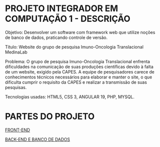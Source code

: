 # PROJETO INTEGRADOR EM COMPUTAÇÃO 1 - DESCRIÇÃO

Objetivo: Desenvolver um software com framework web que utilize noções de banco de dados, praticando controle de versão.

Título: Website do grupo de pesquisa Imuno-Oncologia Translacional MedinaLab

Problema: O grupo de pesquisa Imuno-Oncologia Translacional enfrenta dificuldades na comunicação de suas produções científicas devido à falta de um website, exigido pela CAPES. A equipe de pesquisadores carece de conhecimentos técnicos necessários para elaborar e manter o site, o que dificulta cumprir o requisito da CAPES e realizar a transmissão de suas pesquisas.

Tecnologias usadas: HTML5, CSS 3, ANGULAR 19, PHP, MYSQL.

# PARTES DO PROJETO

[FRONT-END](banco.bd)

[BACK-END E BANCO DE DADOS]()


